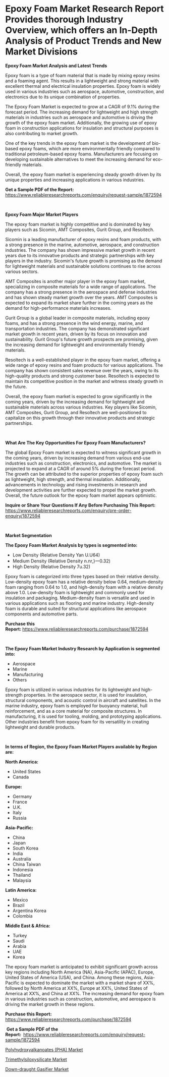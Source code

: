 <p><h1>Epoxy Foam Market Research Report Provides thorough Industry Overview, which offers an In-Depth Analysis of Product Trends and New Market Divisions</h1></p><p><strong>Epoxy Foam Market Analysis and Latest Trends</strong></p>
<p><p>Epoxy foam is a type of foam material that is made by mixing epoxy resins and a foaming agent. This results in a lightweight and strong material with excellent thermal and electrical insulation properties. Epoxy foam is widely used in various industries such as aerospace, automotive, construction, and electronics due to its unique combination of properties.</p><p>The Epoxy Foam Market is expected to grow at a CAGR of 9.1% during the forecast period. The increasing demand for lightweight and high strength materials in industries such as aerospace and automotive is driving the growth of the epoxy foam market. Additionally, the growing use of epoxy foam in construction applications for insulation and structural purposes is also contributing to market growth.</p><p>One of the key trends in the epoxy foam market is the development of bio-based epoxy foams, which are more environmentally friendly compared to traditional petroleum-based epoxy foams. Manufacturers are focusing on developing sustainable alternatives to meet the increasing demand for eco-friendly materials.</p><p>Overall, the epoxy foam market is experiencing steady growth driven by its unique properties and increasing applications in various industries.</p></p>
<p><strong>Get a Sample PDF of the Report:&nbsp;</strong> <a href="https://www.reliableresearchreports.com/enquiry/request-sample/1872594">https://www.reliableresearchreports.com/enquiry/request-sample/1872594</a></p>
<p>&nbsp;</p>
<p><strong>Epoxy Foam Major Market Players</strong></p>
<p><p>The epoxy foam market is highly competitive and is dominated by key players such as Sicomin, AMT Composites, Gurit Group, and Resoltech. </p><p>Sicomin is a leading manufacturer of epoxy resins and foam products, with a strong presence in the marine, automotive, aerospace, and construction industries. The company has shown impressive market growth in recent years due to its innovative products and strategic partnerships with key players in the industry. Sicomin's future growth is promising as the demand for lightweight materials and sustainable solutions continues to rise across various sectors.</p><p>AMT Composites is another major player in the epoxy foam market, specializing in composite materials for a wide range of applications. The company has a strong presence in the aerospace and defense industries and has shown steady market growth over the years. AMT Composites is expected to expand its market share further in the coming years as the demand for high-performance materials increases.</p><p>Gurit Group is a global leader in composite materials, including epoxy foams, and has a strong presence in the wind energy, marine, and transportation industries. The company has demonstrated significant market growth in recent years, driven by its focus on innovation and sustainability. Gurit Group's future growth prospects are promising, given the increasing demand for lightweight and environmentally friendly materials.</p><p>Resoltech is a well-established player in the epoxy foam market, offering a wide range of epoxy resins and foam products for various applications. The company has shown consistent sales revenue over the years, owing to its high-quality products and strong customer base. Resoltech is expected to maintain its competitive position in the market and witness steady growth in the future.</p><p>Overall, the epoxy foam market is expected to grow significantly in the coming years, driven by the increasing demand for lightweight and sustainable materials across various industries. Key players like Sicomin, AMT Composites, Gurit Group, and Resoltech are well-positioned to capitalize on this growth through their innovative products and strategic partnerships.</p></p>
<p>&nbsp;</p>
<p><strong>What Are The Key Opportunities For Epoxy Foam Manufacturers?</strong></p>
<p><p>The global Epoxy Foam market is expected to witness significant growth in the coming years, driven by increasing demand from various end-use industries such as construction, electronics, and automotive. The market is projected to expand at a CAGR of around 5% during the forecast period. The growth can be attributed to the superior properties of epoxy foam such as lightweight, high strength, and thermal insulation. Additionally, advancements in technology and rising investments in research and development activities are further expected to propel the market growth. Overall, the future outlook for the epoxy foam market appears optimistic.</p></p>
<p><strong>Inquire or Share Your Questions If Any Before Purchasing This Report:</strong> <a href="https://www.reliableresearchreports.com/enquiry/pre-order-enquiry/1872594">https://www.reliableresearchreports.com/enquiry/pre-order-enquiry/1872594</a></p>
<p>&nbsp;</p>
<p><strong>Market Segmentation</strong></p>
<p><strong>The Epoxy Foam Market Analysis by types is segmented into:</strong></p>
<p><ul><li>Low Density (Relative Density Yan U.U64)</li><li>Medium Density (Relative Density n.nr,}一0.32)</li><li>High Density (Relative Density 7u.32)</li></ul></p>
<p><p>Epoxy foam is categorized into three types based on their relative density. Low-density epoxy foam has a relative density below 0.64, medium-density foam ranging from 0.64 to 1.0, and high-density foam with a relative density above 1.0. Low-density foam is lightweight and commonly used for insulation and packaging. Medium-density foam is versatile and used in various applications such as flooring and marine industry. High-density foam is durable and suited for structural applications like aerospace components and automotive parts.</p></p>
<p><strong>Purchase this Report:&nbsp;</strong><a href="https://www.reliableresearchreports.com/purchase/1872594">https://www.reliableresearchreports.com/purchase/1872594</a></p>
<p>&nbsp;</p>
<p><strong>The Epoxy Foam Market Industry Research by Application is segmented into:</strong></p>
<p><ul><li>Aerospace</li><li>Marine</li><li>Manufacturing</li><li>Others</li></ul></p>
<p><p>Epoxy foam is utilized in various industries for its lightweight and high-strength properties. In the aerospace sector, it is used for insulation, structural components, and acoustic control in aircraft and satellites. In the marine industry, epoxy foam is employed for buoyancy material, hull reinforcement, and as a core material for composite structures. In manufacturing, it is used for tooling, molding, and prototyping applications. Other industries benefit from epoxy foam for its versatility in creating lightweight and durable products.</p></p>
<p>&nbsp;</p>
<p><strong>In terms of Region, the Epoxy Foam Market Players available by Region are:</strong></p>
<p>
    <p> <strong> North America: </strong>
        <ul>
            <li>United States</li>
            <li>Canada</li>
        </ul>
        </p> 
    <p> <strong> Europe: </strong>
        <ul>
            <li>Germany</li>
            <li>France</li>
            <li>U.K.</li>
            <li>Italy</li>
            <li>Russia</li>
        </ul>
        </p> 
    <p> <strong> Asia-Pacific: </strong>
        <ul>
            <li>China</li>
            <li>Japan</li>
            <li>South Korea</li>
            <li>India</li>
            <li>Australia</li>
            <li>China Taiwan</li>
            <li>Indonesia</li>
            <li>Thailand</li>
            <li>Malaysia</li>
        </ul>
        </p> 
    <p> <strong> Latin America: </strong>
        <ul>
            <li>Mexico</li>
            <li>Brazil</li>
            <li>Argentina Korea</li>
            <li>Colombia</li>
        </ul>
        </p> 
    <p> <strong> Middle East & Africa: </strong>
        <ul>
            <li>Turkey</li>
            <li>Saudi</li>
            <li>Arabia</li>
            <li>UAE</li>
            <li>Korea</li>
        </ul>
    </p>
    </p>
<p><p>The epoxy foam market is anticipated to exhibit significant growth across key regions including North America (NA), Asia-Pacific (APAC), Europe, United States of America (USA), and China. Among these regions, Asia-Pacific is expected to dominate the market with a market share of XX%, followed by North America at XX%, Europe at XX%, United States of America at XX%, and China at XX%. The increasing demand for epoxy foam in various industries such as construction, automotive, and aerospace is driving the market growth in these regions.</p></p>
<p><strong>Purchase this Report: </strong><a href="https://www.reliableresearchreports.com/purchase/1872594">https://www.reliableresearchreports.com/purchase/1872594</a></p>
<p>&nbsp;<strong>Get a Sample PDF of the Report:&nbsp;&nbsp;</strong><a href="https://www.reliableresearchreports.com/enquiry/request-sample/1872594">https://www.reliableresearchreports.com/enquiry/request-sample/1872594</a></p>
<p><strong></strong></p>
<p><p><a href="https://view.publitas.com/reportprime-1/polyhydroxyalkanoates-pha-market-offer-valuable-insights-into-market-size-market-share-market-trends-and-projections-spanning-from-2023-to-2030-ro84b73qg3w4/">Polyhydroxyalkanoates (PHA) Market</a></p><p><a href="https://view.publitas.com/reportprime-1/trimethylsiloxysilicate-market-size-2023-2030-global-industrial-analysis-key-geographical-regions-market-share-top-key-players-product-types-and-forecast-research-report/">Trimethylsiloxysilicate Market</a></p><p><a href="https://view.publitas.com/reportprime-1/down-draught-gasifier-market-centers-on-aspects-such-as-market-growth-market-share-market-opportunity-and-projected-forecasts-spanning-from-2023-to-2030/">Down-draught Gasifier Market</a></p></p>